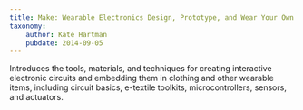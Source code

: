 ```yaml
---
title: Make: Wearable Electronics Design, Prototype, and Wear Your Own Interactive Garments
taxonomy:
	author: Kate Hartman
	pubdate: 2014-09-05
---
```

Introduces the tools, materials, and techniques for creating interactive electronic circuits and embedding them in clothing and other wearable items, including circuit basics, e-textile toolkits, microcontrollers, sensors, and actuators.